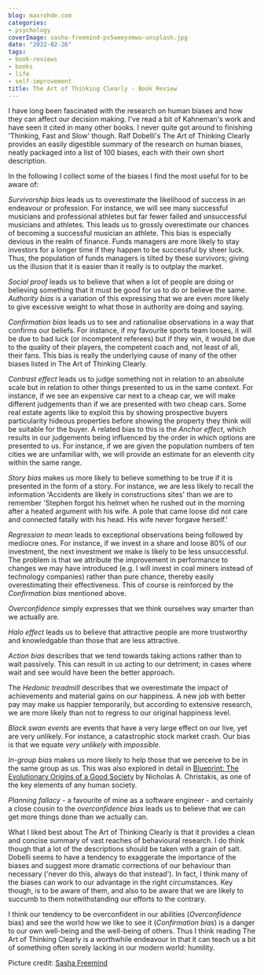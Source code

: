 ```yaml
---
blog: maxrohde.com
categories:
- psychology
coverImage: sasha-freemind-pv5weeyxmwu-unsplash.jpg
date: "2022-02-26"
tags:
- book-reviews
- books
- life
- self-improvement
title: The Art of Thinking Clearly - Book Review
---
```


I have long been fascinated with the research on human biases and how they can affect our decision making. I've read a bit of Kahneman's work and have seen it cited in many other books. I never quite got around to finishing 'Thinking, Fast and Slow' though. Ralf Dobelli's The Art of Thinking Clearly provides an easily digestible summary of the research on human biases, neatly packaged into a list of 100 biases, each with their own short description.

In the following I collect some of the biases I find the most useful for to be aware of:

_Survivorship bias_ leads us to overestimate the likelihood of success in an endeavour or profession. For instance, we will see many successful musicians and professional athletes but far fewer failed and unsuccessful musicians and athletes. This leads us to grossly overestimate our chances of becoming a successful musician an athlete. This bias is especially devious in the realm of finance. Funds managers are more likely to stay investors for a longer time if they happen to be successful by sheer luck. Thus, the population of funds managers is tilted by these survivors; giving us the illusion that it is easier than it really is to outplay the market.

_Social proof_ leads us to believe that when a lot of people are doing or believing something that it must be good for us to do or believe the same. _Authority bias_ is a variation of this expressing that we are even more likely to give excessive weight to what those in authority are doing and saying.

_Confirmation bias_ leads us to see and rationalise observations in a way that confirms our beliefs. For instance, if my favourite sports team looses, it will be due to bad luck (or incompetent referees) but if they win, it would be due to the quality of their players, the competent coach and, not least of all, their fans. This bias is really the underlying cause of many of the other biases listed in The Art of Thinking Clearly.

_Contrast effect_ leads us to judge something not in relation to an absolute scale but in relation to other things presented to us in the same context. For instance, if we see an expensive car next to a cheap car, we will make different judgements than if we are presented with two cheap cars. Some real estate agents like to exploit this by showing prospective buyers particularity hideous properties before showing the property they think will be suitable for the buyer. A related bias to this is the _Anchor effect_, which results in our judgements being influenced by the order in which options are presented to us. For instance, if we are given the population numbers of ten cities we are unfamiliar with, we will provide an estimate for an eleventh city within the same range.

_Story bias_ makes us more likely to believe something to be true if it is presented in the form of a story. For instance, we are less likely to recall the information 'Accidents are likely in constructions sites' than we are to remember 'Stephen forgot his helmet when he rushed out in the morning after a heated argument with his wife. A pole that came loose did not care and connected fatally with his head. His wife never forgave herself.'

_Regression to mean_ leads to exceptional observations being followed by mediocre ones. For instance, if we invest in a share and loose 80% of our investment, the next investment we make is likely to be less unsuccessful. The problem is that we attribute the improvement in performance to changes we may have introduced (e.g. I will invest in coal miners instead of technology companies) rather than pure chance, thereby easily overestimating their effectiveness. This of course is reinforced by the _Confirmation bias_ mentioned above.

_Overconfidence_ simply expresses that we think ourselves way smarter than we actually are.

_Halo effect_ leads us to believe that attractive people are more trustworthy and knowledgable than those that are less attractive.

_Action bias_ describes that we tend towards taking actions rather than to wait passively. This can result in us acting to our detriment; in cases where wait and see would have been the better approach.

The _Hedonic treadmill_ describes that we overestimate the impact of achievements and material gains on our happiness. A new job with better pay may make us happier temporarily, but according to extensive research, we are more likely than not to regress to our original happiness level.

_Black swan events_ are events that have a very large effect on our live, yet are very unlikely. For instance, a catastrophic stock market crash. Our bias is that we equate _very unlikely_ with _impossible_.

_In-group bias_ makes us more likely to help those that we perceive to be in the same group as us. This was also explored in detail in [Blueprint: The Evolutionary Origins of a Good Society](https://www.goodreads.com/review/show/4027613442) by Nicholas A. Christakis, as one of the key elements of any human society.

_Planning fallacy_ - a favourite of mine as a software engineer - and certainly a close cousin to the _overconfidence bias_ leads us to believe that we can get more things done than we actually can.

What I liked best about The Art of Thinking Clearly is that it provides a clean and concise summary of vast reaches of behavioural research. I do think though that a lot of the descriptions should be taken with a grain of salt. Dobelli seems to have a tendency to exaggerate the importance of the biases and suggest more dramatic corrections of our behaviour than necessary ('never do this, always do that instead'). In fact, I think many of the biases can work to our advantage in the right circumstances. Key though, is to be aware of them, and also to be aware that we are likely to succumb to them notwithstanding our efforts to the contrary.

I think our tendency to be overconfident in our abilities (_Overconfidence_ bias) and see the world how we like to see it (_Confirmation bias_) is a danger to our own well-being and the well-being of others. Thus I think reading The Art of Thinking Clearly is a worthwhile endeavour in that it can teach us a bit of something often sorely lacking in our modern world: humility.

Picture credit: [Sasha Freemind](https://unsplash.com/photos/Pv5WeEyxMWU)

